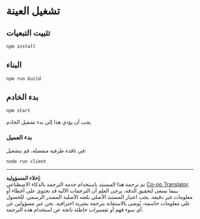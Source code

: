 <!--
CO_OP_TRANSLATOR_METADATA:
{
  "original_hash": "67cc24a3a2d1cdd7d395ed5e67be8557",
  "translation_date": "2025-10-07T01:33:30+00:00",
  "source_file": "03-GettingStarted/11-simple-auth/code/basic/typescript/README.md",
  "language_code": "ar"
}
-->
# تشغيل العينة

## تثبيت التبعيات

```bash
npm install
```

## البناء

```bash
npm run build
```

## بدء الخادم

```bash
npm start
```

يجب أن يؤدي هذا إلى بدء تشغيل الخادم

### بدء العميل

في نافذة طرفية منفصلة، قم بتشغيل:

```bash
node run client
```

---

**إخلاء المسؤولية**:  
تم ترجمة هذا المستند باستخدام خدمة الترجمة بالذكاء الاصطناعي [Co-op Translator](https://github.com/Azure/co-op-translator). بينما نسعى لتحقيق الدقة، يرجى العلم أن الترجمات الآلية قد تحتوي على أخطاء أو معلومات غير دقيقة. يجب اعتبار المستند الأصلي بلغته الأصلية المصدر الرسمي. للحصول على معلومات حاسمة، يُوصى بالاستعانة بترجمة بشرية احترافية. نحن غير مسؤولين عن أي سوء فهم أو تفسيرات خاطئة ناتجة عن استخدام هذه الترجمة.